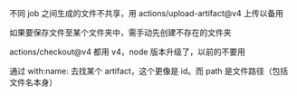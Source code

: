 不同 job 之间生成的文件不共享，用 actions/upload-artifact@v4 上传以备用

如果要保存文件至某个文件夹中，需手动先创建不存在的文件夹

actions/checkout@v4 都用 v4，node 版本升级了，以前的不要用

通过 with:name: 去找某个 artifact，这个更像是 id。而 path 是文件路径（包括文件名本身）
